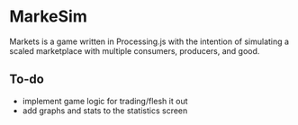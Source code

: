 # MarkeSim

Markets is a game written in Processing.js with the intention of simulating a scaled marketplace with multiple consumers, producers, and good.


## To-do
- implement game logic for trading/flesh it out
- add graphs and stats to the statistics screen